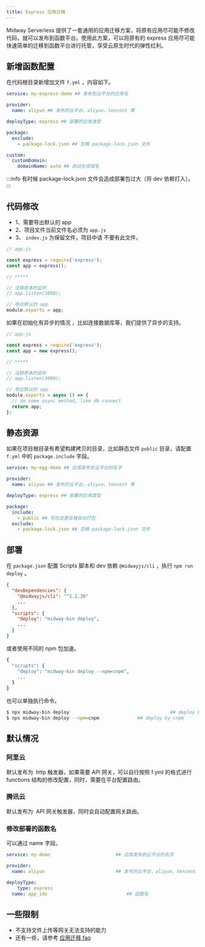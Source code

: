 ```yaml
---
title: Express 应用迁移
---
```


Midway Serverless 提供了一套通用的应用迁移方案，将原有应用尽可能不修改代码，就可以发布到函数平台。使用此方案，可以将原有的 express 应用尽可能快速简单的迁移到函数平台进行托管，享受云原生时代的弹性红利。

## 新增函数配置



在代码根目录新增加文件 `f.yml` ，内容如下。

```yaml
service: my-express-demo ## 发布到云平台的应用名

provider:
  name: aliyun ## 发布的云平台，aliyun，tencent 等

deployType: express ## 部署的应用类型

package:
  exclude:
    - package-lock.json ## 忽略 package-lock.json 文件

custom:
  customDomain:
    domainName: auto ## 自动生成域名
```

:::info
有时候 package-lock.json 文件会造成部署包过大（将 dev 依赖打入）。
:::

## 代码修改

- 1、需要导出默认的 app
- 2、项目文件当前文件名必须为 `app.js`
- 3、 `index.js` 为保留文件，项目中请 不要有此文件。

```typescript
// app.js

const express = require('express');
const app = express();

// *****

// 注释原本的监听
// app.listen(3000);

// 导出默认的 app
module.exports = app;
```

如果在初始化有异步的情况 ，比如连接数据库等，我们提供了异步的支持。

```typescript
// app.js

const express = require('express');
const app = new express();

// *****

// 注释原本的监听
// app.listen(3000);

// 导出默认的 app
module.exports = async () => {
  // do some async method, like db connect
  return app;
};
```

## 静态资源

如果在项目根目录有希望构建拷贝的目录，比如静态文件 `public` 目录，请配置 `f.yml` 中的 `package.include` 字段。

```yaml
service: my-egg-demo ## 应用发布到云平台的名字

provider:
  name: aliyun ## 发布的云平台，aliyun，tencent 等

deployType: express ## 部署的应用类型

package:
  include:
    - public ## 写在这里会被自动打包
  exclude:
    - package-lock.json ## 忽略 package-lock.json 文件
```

## 部署

在 `package.json` 配置 Scripts 脚本和 dev 依赖 `@midwayjs/cli` ，执行 `npm run deploy` 。

```json
{
  "devDependencies": {
    "@midwayjs/cli": "^1.2.36"
    ...
  },
  "scripts": {
    "deploy": "midway-bin deploy",
    ...
  }
}
```

或者使用不同的 npm 包加速。

```bash
{
  "scripts": {
    "deploy": "midway-bin deploy --npm=cnpm",
    ...
  }
}
```

也可以单独执行命令。

```bash
$ npx midway-bin deploy										## deploy by npm
$ npx midway-bin deploy --npm=cnpm				## deploy by cnpm
```

## 默认情况

### 阿里云


默认发布为  http 触发器，如果需要 API 网关，可以自行按照 f.yml 的格式进行 functions 结构的修改配置，同时，需要在平台配置路由。

### 腾讯云


默认发布为  API 网关触发器，同时会自动配置网关路由。


### 修改部署的函数名

可以通过 name 字段。

```yaml
service: my-demo  						## 应用发布到云平台的名字

provider:
  name: aliyun       					## 发布的云平台，aliyun，tencent 等

deployType:
	type: express
  name: app_idx								## 函数名
```

## 一些限制

- 不支持文件上传等网关无法支持的能力
- 还有一些，请参考 [应用迁移 faq](migrate_faq)
